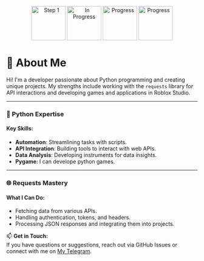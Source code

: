 <p align="center">
  <img src="https://rule34.xxx/counter/1.gif" alt="Step 1" width="90" />
  <img src="https://rule34.xxx/counter/3.gif" alt="In Progress" width="90" />
  <img src="https://rule34.xxx/counter/9.gif" alt="Progress" width="90" />
  <img src="https://rule34.xxx/counter/6.gif" alt="Progress" width="90" />
</p>



# 🚀 About Me

Hi! I'm a developer passionate about Python programming and creating unique projects. My strengths include working with the `requests` library for API interactions and developing games and applications in Roblox Studio.

---

### 🐍 Python Expertise
#### Key Skills:
- **Automation**: Streamlining tasks with scripts.
- **API Integration**: Building tools to interact with web APIs.
- **Data Analysis**: Developing instruments for data insights.
- **Pygame**: I can develope python games.
---

### 🌐 Requests Mastery
#### What I Can Do:
- Fetching data from various APIs.
- Handling authentication, tokens, and headers.
- Processing JSON responses and integrating them into projects.


📫 **Get in Touch:**  
If you have questions or suggestions, reach out via GitHub Issues or connect with me on [My Telegram](https://t.me/irrodin).
